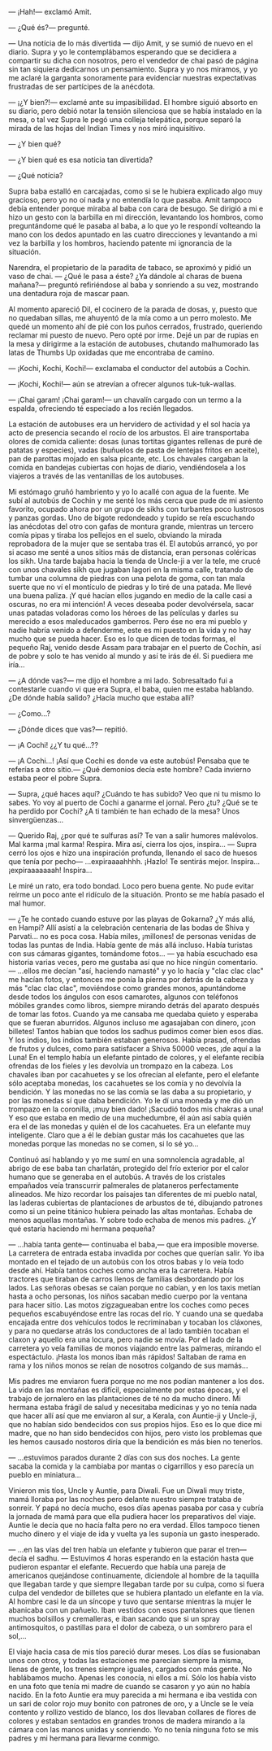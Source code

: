 — ¡Hah!— exclamó Amit.

— ¿Qué és?— pregunté.

— Una notícia de lo más divertida — dijo Amit, y se sumió de nuevo en el diario. Supra y yo le contemplábamos esperando que se decidiera a compartir su dicha con nosotros, pero el vendedor de chai pasó de página sin tan siquiera dedicarnos un pensamiento. Supra y yo nos miramos, y yo me aclaré la garganta sonoramente para evidenciar nuestras expectativas frustradas de ser partícipes de la anécdota.

— ¡¿Y bien?!— exclamé ante su impasibilidad. El hombre siguió absorto en su diario, pero debió notar la tensión silenciosa que se había instalado en la mesa, o tal vez Supra le pegó una colleja telepática, porque separó la mirada de las hojas del Indian Times y nos miró inquisitivo.

— ¿Y bien qué?

— ¿Y bien qué es esa noticia tan divertida?

— ¿Qué notícia?

Supra baba estalló en carcajadas, como si se le hubiera explicado algo muy gracioso, pero yo no oí nada y no entendía lo que pasaba. Amit tampoco debía entender porque miraba al baba con cara de besugo. Se dirigió a mi e hizo un gesto con la barbilla en mi dirección, levantando los hombros, como preguntándome qué le pasaba al baba, a lo que yo le respondí volteando la mano con los dedos apuntado en las cuatro direcciones y levantando a mi vez la barbilla y los hombros, haciendo patente mi ignorancia de la situación.

Narendra, el propietario de la paradita de tabaco, se aproximó y pidió un vaso de chai. — ¿Qué le pasa a éste? ¿Ya dándole al charas de buena mañana?— preguntó refiriéndose al baba y sonriendo a su vez, mostrando una dentadura roja de mascar paan.

Al momento apareció Dil, el cocinero de la parada de dosas, y, puesto que no quedaban sillas, me ahuyentó de la mía como a un perro molesto. Me quedé un momento ahí de pié con los puños cerrados, frustrado, queriendo reclamar mi puesto de nuevo. Pero opté por irme. Dejé un par de rupias en la mesa y dirigirme a la estación de autobuses, chutando malhumorado las latas de Thumbs Up oxidadas que me encontraba de camino.

— ¡Kochi, Kochi, Kochi!— exclamaba el conductor del autobús a Cochin.

— ¡Kochi, Kochi!— aún se atrevían a ofrecer algunos tuk-tuk-wallas.

— ¡Chai garam! ¡Chai garam!— un chavalín cargado con un termo a la espalda, ofreciendo té especiado a los recién llegados.

La estación de autobuses era un hervidero de actividad y el sol hacía ya acto de presencia secando el rocío de los arbustos. El aire transportaba olores de comida caliente: dosas (unas tortitas gigantes rellenas de puré de patatas y especies), vadas (buñuelos de pasta de lentejas fritos en aceite), pan de parottas mojado en salsa picante, etc. Los chavales cargaban la comida en bandejas cubiertas con hojas de diario, vendiéndosela a los viajeros a través de las ventanillas de los autobuses.

Mi estómago gruñó hambriento y yo lo acallé con agua de la fuente. Me subí al autobús de Cochin y me senté los más cerca que pude de mi asiento favorito, ocupado ahora por un grupo de sikhs con turbantes poco lustrosos y panzas gordas. Uno de bigote redondeado y tupido se reía escuchando las anécdotas del otro con gafas de montura grande, mientras un tercero comía pipas y tiraba los pellejos en el suelo, obviando la mirada reprobadora de la mujer que se sentaba tras él. El autobús arrancó, yo por si acaso me senté a unos sitios más de distancia, eran personas coléricas los sikh. Una tarde bajaba hacia la tienda de Uncle-ji a ver la tele, me crucé con unos chavales sikh que jugaban lagori en la misma calle, tratando de tumbar una columna de piedras con una pelota de goma, con tan mala suerte que no ví el montículo de piedras y lo tiré de una patada. Me llevé una buena paliza. ¡Y qué hacían ellos jugando en medio de la calle casi a oscuras, no era mi intención! A veces deseaba poder devolvérsela, sacar unas patadas voladoras como los héroes de las películas y darles su merecido a esos maleducados gamberros. Pero ése no era mi pueblo y nadie habría venido a defenderme, este es mi puesto en la vida y no hay mucho que se pueda hacer. Eso es lo que dicen de todas formas, el pequeño Raj, venido desde Assam para trabajar en el puerto de Cochín, así de pobre y solo te has venido al mundo y así te irás de él. Si puediera me iría…

— ¿A dónde vas?— me dijo el hombre a mi lado. Sobresaltado fui a contestarle cuando vi que era Supra, el baba, quien me estaba hablando. ¿De dónde había salido? ¿Hacía mucho que estaba allí?

— ¿Como…?

— ¿Dónde dices que vas?— repitió.

— ¡A Cochi! ¿¿Y tu qué…??

— ¡A Cochi…! ¡Así que Cochi es donde va este autobús! Pensaba que te referías a otro sitio.— ¿Qué demonios decía este hombre? Cada invierno estaba peor el pobre Supra.

— Supra, ¿qué haces aquí? ¿Cuándo te has subido? Veo que ni tu mismo lo sabes. Yo voy al puerto de Cochi a ganarme el jornal. Pero ¿tu? ¿Qué se te ha perdido por Cochi? ¿A ti también te han echado de la mesa? Unos sinvergüenzas…

— Querido Raj, ¿por qué te sulfuras así? Te van a salir humores malévolos. Mal karma ¡mal karma! Respira. Mira así, cierra los ojos, inspira… — Supra cerró los ojos e hizo una inspiración profunda, llenando el saco de huesos que tenía por pecho— …expiraaaahhhh. ¡Hazlo! Te sentirás mejor. Inspira… ¡expiraaaaaaah! Inspira…

Le miré un rato, era todo bondad. Loco pero buena gente. No pude evitar reírme un poco ante el ridículo de la situación. Pronto se me había pasado el mal humor.

— ¿Te he contado cuando estuve por las playas de Gokarna? ¿Y más allá, en Hampi? Allí asistí a la celebración centenaria de las bodas de Shiva y Parvati… no es poca cosa. Había miles, ¡millones! de personas venidas de todas las puntas de India. Había gente de más allá incluso. Había turistas con sus cámaras gigantes, tomándome fotos… — ya había escuchado esa historia varias veces, pero me gustaba así que no hice ningún comentario. — …ellos me decían "así, haciendo namasté" y yo lo hacía y "clac clac clac" me hacían fotos, y entonces me ponía la pierna por detrás de la cabeza y más "clac clac clac", moviéndose como grandes monos, apuntándome desde todos los ángulos con esos camarotes, algunos con teléfonos móbiles grandes como libros,  siempre mirando detrás del aparato después de tomar las fotos. Cuando ya me cansaba me quedaba quieto y esperaba que se fueran aburridos. Algunos incluso me agasajaban con dinero, ¡con billetes! Tantos habían que todos los sadhus pudimos comer bien esos días. Y los indios, los indios también estaban generosos. Había prasad, ofrendas de frutos y dulces, como para satisfacer a Shiva 50000 veces, ¡de aquí a la Luna! En el templo había un elefante pintado de colores, y el elefante recibía ofrendas de los fieles y les devolvía un trompazo en la cabeza. Los chavales iban por cacahuetes y se los ofrecían al elefante, pero el elefante sólo aceptaba monedas, los cacahuetes se los comía y no devolvía la bendición. Y las monedas no se las comía se las daba a su propietario, y por las monedas sí que daba bendición. Yo le dí una moneda y me dió un trompazo en la coronilla, ¡muy bien dado! ¡Sacudió todos mis chakras a una! Y eso que estaba en medio de una muchedumbre, él aún así sabía quién era el de las monedas y quién el de los cacahuetes. Era un elefante muy inteligente. Claro que a él le debían gustar más los cacahuetes que las monedas porque las monedas no se comen, si lo sé yo…

Continuó así hablando y yo me sumí en una somnolencia agradable, al abrigo de ese baba tan charlatán, protegido del frío exterior por el calor humano que se generaba en el autobús. A través de los cristales empañados veía transcurrir palmerales de plataneros perfectamente alineados. Me hizo recordar los paisajes tan diferentes de mi pueblo natal, las laderas cubiertas de plantaciones de arbustos de té, dibujando patrones como si un peine titánico hubiera peinado las altas montañas. Echaba de menos aquellas montañas. Y sobre todo echaba de menos mis padres. ¿Y qué estaría haciendo mi hermana pequeña?

— …había tanta gente— continuaba el baba,— que era imposible moverse. La carretera de entrada estaba invadida por coches que querían salir. Yo iba montado en el tejado de un autobús con los otros babas y lo veía todo desde ahí. Había tantos coches como ancha era la carretera. Había tractores que tiraban de carros llenos de familias desbordando por los lados. Las señoras obesas se caían porque no cabían, y en los taxis metían hasta a ocho personas, los niños sacaban medio cuerpo por la ventana para hacer sitio. Las motos zigzagueaban entre los coches como peces pequeños escabuyéndose entre las rocas del río. Y cuando una se quedaba encajada entre dos vehículos todos le recriminaban y tocaban los cláxones, y para no quedarse atrás los conductores de al lado también tocaban el claxon y aquello era una locura, pero nadie se movía. Por el lado de la carretera yo veía familias de monos viajando entre las palmeras, mirando el espectáctulo. ¡Hasta los monos iban más rápidos! Saltaban de rama en rama y los niños monos se reían de nosotros colgando de sus mamás…

Mis padres me enviaron fuera porque no me nos podían mantener a los dos. La vida en las montañas es difícil, especialmente por estas épocas, y el trabajo de jornalero en las plantaciones de té no da mucho dinero. Mi hermana estaba frágil de salud y necesitaba medicinas y yo no tenía nada que hacer allí así que me enviaron al sur, a Kerala, con Auntie-ji y Uncle-ji, que no habían sido bendecidos con sus propios hijos. Eso es lo que dice mi madre, que no han sido bendecidos con hijos, pero visto los problemas que les hemos causado nostoros diría que la bendición es más bien no tenerlos.

— …estuvimos parados durante 2 días con sus dos noches. La gente sacaba la comida y la cambiaba por mantas o cigarrillos y eso parecía un pueblo en miniatura…

Vinieron mis tíos, Uncle y Auntie, para Diwali. Fue un Diwali muy triste, mamá lloraba por las noches pero delante nuestro siempre trataba de sonreír. Y papá no decía mucho, esos días apenas pasaba por casa y cubría la jornada de mamá para que ella pudiera hacer los preparativos del viaje. Auntie le decía que no hacía falta pero no era verdad. Ellos tampoco tienen mucho dinero y el viaje de ida y vuelta ya les suponía un gasto inesperado.

— …en las vías del tren había un elefante y tubieron que parar el tren— decía el sadhu. — Estuvimos 4 horas esperando en la estación hasta que pudieron espantar el elefante. Recuerdo que había una pareja de americanos quejándose continuamente, diciendole al hombre de la taquilla que llegaban tarde y que siempre llegaban tarde por su culpa, como si fuera culpa del vendedor de billetes que se hubiera plantado un elefante en la vía. Al hombre casi le da un síncope y tuvo que sentarse mientras la mujer le abanicaba con un pañuelo. Iban vestidos con esos pantalones que tienen muchos bolsillos y cremalleras, e iban sacando que si un spray antimosquitos, o pastillas para el dolor de cabeza, o un sombrero para el sol,…

El viaje hacia casa de mis tíos pareció durar meses. Los días se fusionaban unos con otros, y todas las estaciones me parecían siempre la misma, llenas de gente, los trenes siempre iguales, cargados con más gente. No hablábamos mucho. Apenas les conocía, ni ellos a mí. Sólo los había visto en una foto que tenía mi madre de cuando se casaron y yo aún no había nacido. En la foto Auntie era muy parecida a mi hermana e iba vestida con un sari de color rojo muy bonito con patrones de oro, y a Uncle se le veía contento y rollizo vestido de blanco, los dos llevaban collares de flores de colores y estaban sentados en grandes tronos de madera mirando a la cámara con las manos unidas y sonriendo. Yo no tenía ninguna foto se mis padres y mi hermana para llevarme conmigo.

